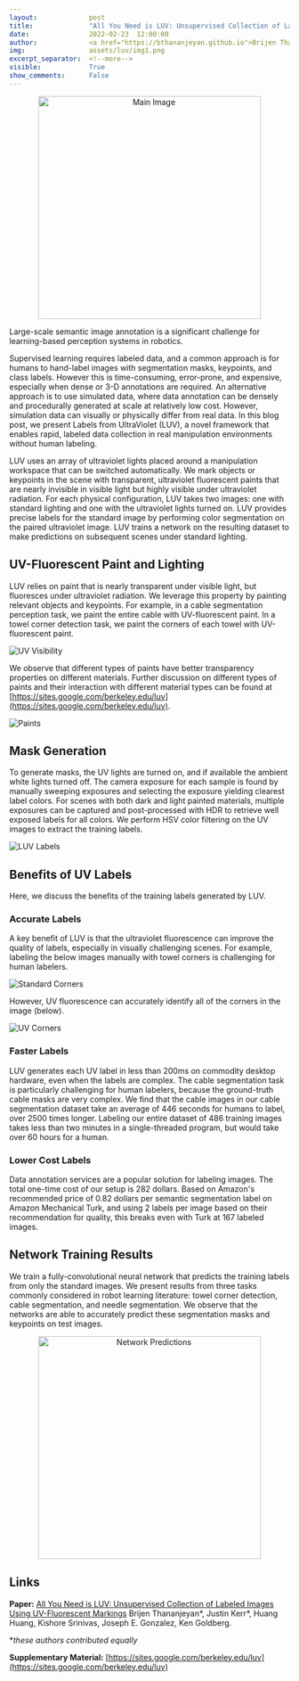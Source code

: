```yaml
---
layout:             post
title:              "All You Need is LUV: Unsupervised Collection of Labeled Images Using UV-Fluorescent Markings"
date:               2022-02-23  12:00:00
author:             <a href="https://bthananjeyan.github.io">Brijen Thananjeyan*</a> and <a href="https://kerrj.github.io/">Justin Kerr*</a> 
img:                assets/luv/img1.png
excerpt_separator:  <!--more-->
visible:            True
show_comments:      False
---
```


<!--
These are comments in HTML. The above header text is needed to format the
title, authors, etc. The "example_post" is an example representative image (not
GIF) that we use for each post for tweeting (see below as well) and for the
emails to subscribers. Please provide this image (and any other images and
GIFs) in the blog to the BAIR Blog editors directly.

The text directly below gets tweets to work. Please adjust according to your
post.

The `static/blog` directory is a location on the blog server which permanently
stores the images/GIFs in BAIR Blog posts. Each post has a subdirectory under
this for its images (titled `example_post` here, please change).

Keeping the post visbility as False will mean the post is only accessible if
you know the exact URL.

You can also turn on Disqus comments, but we recommend disabling this feature.
-->

<!-- twitter -->
<meta name="twitter:title" content="All You Need is LUV: Unsupervised Collection of Labeled Images Using UV-Fluorescent Markings">
<meta name="twitter:card" content="summary_large_image">
<meta name="twitter:image" content="https://bair.berkeley.edu/static/blog/luv/splash.png">

<meta name="keywords" content="semantic segmentation, robot perception, self-supervised learning">
<meta name="description" content="Blog post about labels from ultraviolet">
<meta name="author" content="Brijen Thananjeyan, Justin Kerr">

<!--
The actual text for the post content appears below.  Text will appear on the
homepage, i.e., https://bair.berkeley.edu/blog/ but we only show part of the
posts on the homepage. The rest is accessed via clicking 'Continue'. This is
enforced with the `more` excerpt separator.
-->

<!-- ![Main Image](https://bair.berkeley.edu/static/blog/luv/splash.png) -->
<center><img src="https://bair.berkeley.edu/static/blog/luv/splash.png" alt="Main Image" width="400"/></center>



Large-scale semantic image annotation is a significant challenge for learning-based perception systems in robotics.
<!-- Current approaches often rely on human labelers, which can be expensive, or simulation data, which can visually or physically differ from real data. -->
Supervised learning requires labeled data, and a common approach is for humans to hand-label images with segmentation masks, keypoints, and class labels.
However this is time-consuming, error-prone, and expensive, especially when dense or 3-D annotations are required.
An alternative approach is to use simulated data, where data annotation can be densely and procedurally generated at scale at relatively low cost.
However, simulation data can visually or physically differ from real data. In this blog post, we present Labels from UltraViolet (LUV), a novel framework that enables rapid, labeled data collection in real manipulation environments without human labeling.

<!--more-->

LUV uses an array of ultraviolet lights placed around a manipulation workspace that can be switched automatically. We mark objects or keypoints in the scene with transparent, ultraviolet fluorescent paints that are nearly invisible in visible light but highly visible under ultraviolet radiation. For each physical configuration, LUV takes two images: one with standard lighting and one with the ultraviolet lights turned on. LUV provides precise labels for the standard image by performing color segmentation on the paired ultraviolet image. LUV trains a network on the resulting dataset to make predictions on subsequent scenes under standard lighting.

## UV-Fluorescent Paint and Lighting
LUV relies on paint that is nearly transparent under visible light, but fluoresces under ultraviolet radiation. We leverage this property by painting relevant objects and keypoints. For example, in a cable segmentation perception task, we paint the entire cable with UV-fluorescent paint. In a towel corner detection task, we paint the corners of each towel with UV-fluorescent paint.

![UV Visibility](https://bair.berkeley.edu/static/blog/luv/visibility.png)

We observe that different types of paints have better transparency properties on different materials. Further discussion on different types of paints and their interaction with different material types can be found at [https://sites.google.com/berkeley.edu/luv](https://sites.google.com/berkeley.edu/luv).

![Paints](https://bair.berkeley.edu/static/blog/luv/paints.png)

## Mask Generation

To generate masks, the UV lights are turned on, and if available the ambient white lights turned off. The camera exposure for each sample is found by manually sweeping exposures and selecting the exposure yielding clearest label colors. For scenes with both dark and light painted materials, multiple exposures can be captured and post-processed with HDR to retrieve well exposed labels for all colors. We perform HSV color filtering on the UV images to extract the training labels.

![LUV Labels](https://bair.berkeley.edu/static/blog/luv/luvlabels.png)

## Benefits of UV Labels

Here, we discuss the benefits of the training labels generated by LUV.

### Accurate Labels
A key benefit of LUV is that the ultraviolet fluorescence can improve the quality of labels, especially in visually challenging scenes. For example, labeling the below images manually with towel corners is challenging for human labelers.

![Standard Corners](https://bair.berkeley.edu/static/blog/luv/normal.png)

However, UV fluorescence can accurately identify all of the corners in the image (below).

![UV Corners](https://bair.berkeley.edu/static/blog/luv/uv.png)

### Faster Labels
LUV generates each UV label in less than 200ms on commodity desktop hardware, even when the labels are complex. The cable segmentation task is particularly challenging for human labelers, because the ground-truth cable masks are very complex. We find that the cable images in our cable segmentation dataset take an average of 446 seconds for humans to label, over 2500 times longer. Labeling our entire dataset of 486 training images takes less than two minutes in a single-threaded program, but would take over 60 hours for a human.

### Lower Cost Labels
Data annotation services are a popular solution for labeling images. The total one-time cost of our setup is 282 dollars. Based on Amazon's recommended price of 0.82 dollars per semantic segmentation label on Amazon Mechanical Turk, and using 2 labels per image based on their recommendation for quality, this breaks even with Turk at 167 labeled images.

## Network Training Results
We train a fully-convolutional neural network that predicts the training labels from only the standard images. We present results from three tasks commonly considered in robot learning literature: towel corner detection, cable segmentation, and needle segmentation. We observe that the networks are able to accurately predict these segmentation masks and keypoints on test images.

<!-- ![Network Predictions](https://bair.berkeley.edu/static/blog/luv/preds.png) -->
<center><img src="https://bair.berkeley.edu/static/blog/luv/preds.png" alt="Network Predictions" width="400"/></center>


## Links

**Paper:** [All You Need is LUV: Unsupervised Collection of Labeled Images Using UV-Fluorescent Markings](insert_link)
Brijen Thananjeyan\*, Justin Kerr\*, Huang Huang, Kishore Srinivas, Joseph E. Gonzalez, Ken Goldberg.

\**these authors contributed equally* 

**Supplementary Material:** [https://sites.google.com/berkeley.edu/luv](https://sites.google.com/berkeley.edu/luv)


